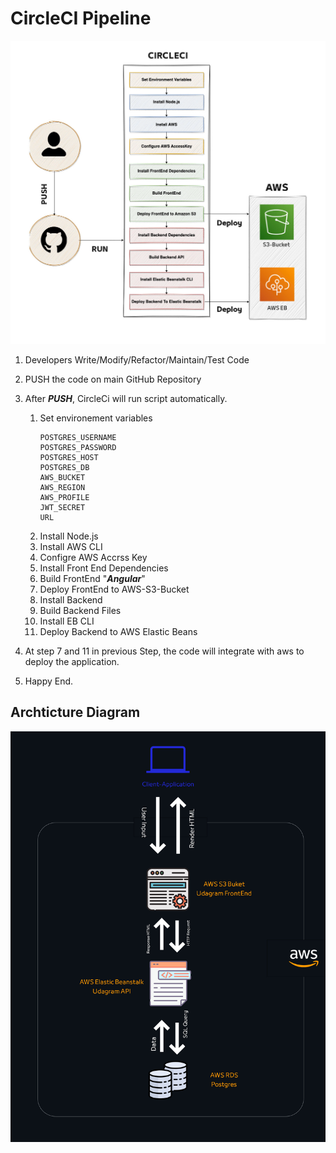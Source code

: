 # CircleCI Pipeline

![CicleCI](Diagrams/PipelineCircleCI.jpg)
1. Developers Write/Modify/Refactor/Maintain/Test Code
2. PUSH the code on main GitHub Repository
3. After ***PUSH***, CircleCi will run script automatically.  
   1. Set environement variables
      ````
      POSTGRES_USERNAME
      POSTGRES_PASSWORD
      POSTGRES_HOST
      POSTGRES_DB
      AWS_BUCKET
      AWS_REGION
      AWS_PROFILE
      JWT_SECRET
      URL
      ````
    2. Install Node.js
    3. Install AWS CLI
    4. Configre AWS Accrss Key
    5. Install Front End Dependencies
    6. Build FrontEnd "***Angular***"
    7. Deploy FrontEnd to AWS-S3-Bucket
    8. Install Backend
    9. Build Backend Files
    10. Install EB CLI
    11. Deploy Backend to AWS Elastic Beans

4. At step 7 and 11 in previous Step, the code will integrate with aws to deploy the application.
5. Happy End. 
## Archticture Diagram

![Diagram](Diagrams/main-architectrue.jpg)

